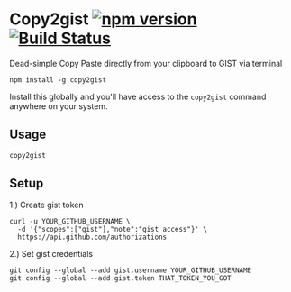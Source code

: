 # Copy2gist [![npm version](https://img.shields.io/npm/v/copy2gist.svg)](https://www.npmjs.com/package/copy2gist) [![Build Status](https://img.shields.io/badge/license-MIT-blue.svg)](http://opensource.org/licenses/MIT)

Dead-simple Copy Paste directly from your clipboard to GIST via terminal

```
npm install -g copy2gist
```

Install this globally and you'll have access to the `copy2gist` command anywhere on your system.

Usage
-----
```bash
copy2gist
```

Setup
-----
1.) Create gist token
```
curl -u YOUR_GITHUB_USERNAME \
  -d '{"scopes":["gist"],"note":"gist access"}' \
  https://api.github.com/authorizations
```

2.) Set gist credentials
```
git config --global --add gist.username YOUR_GITHUB_USERNAME
git config --global --add gist.token THAT_TOKEN_YOU_GOT
```